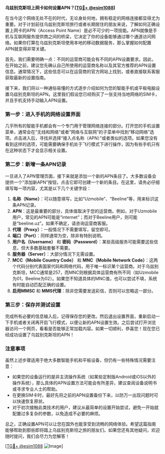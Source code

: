 **乌兹别克斯坦上网卡如何设置APN？[[TG💪+ @esim1088](https://t.me/s/esim1088)]**

在当今这个网络无处不在的时代，无论身处何地，拥有稳定的网络连接都显得尤为重要。对于计划前往乌兹别克斯坦旅行或者长期居住的朋友来说，了解如何正确设置上网卡的APN（Access Point Name）是必不可少的一项技能。APN就像是手机与互联网服务提供商之间的桥梁，它决定了你的设备能够通过哪个通道访问网络。如果你打算在乌兹别克斯坦使用本地的移动数据服务，那么掌握如何配置APN就变得非常关键。

首先，我们需要明确一点：不同的运营商可能会有不同的APN设置要求。因此，在开始之前，建议您先确认自己所使用的运营商名称以及其官方推荐的APN设置信息。通常情况下，这些信息可以在运营商的官方网站上找到，或者直接联系客服获取最新的设置指南。

接下来，我们将以一种通俗易懂的方式逐步介绍如何为您的智能手机或平板电脑设置乌兹别克斯坦的APN。这里我们假设您已经购买了一张支持当地网络的SIM卡，并且手机支持手动输入APN设置。

### 第一步：进入手机的网络设置界面

几乎所有的智能手机都会有一个专门用于管理网络连接的部分。打开您的手机设置菜单，通常会在“无线和网络”或者“网络与互联网”的子菜单中找到“移动网络”选项。点击进入后，寻找并选择“接入点名称（APN）”或者类似的选项。如果您没有看到这样的选项，可能需要确保手机处于飞行模式下进行操作，因为有些手机只有在这种状态下才会显示相关设置。

### 第二步：新增一条APN记录

一旦进入了APN管理页面，接下来就是添加一个新的APN条目了。大多数设备会提供一个“添加新APN”按钮，点击它即可创建一个新的条目。在这里，请务必仔细填写每一项内容，尤其是以下几个关键字段：

1. **名称（Name）**：可以随意填写，比如“Uzmobile”、“Beeline”等，用来标识这条APN记录。
2. **APN**：这是最重要的部分，具体值取决于您的运营商。例如，对于Uzmobile用户，常见的APN可能是“internet”；而对于Beeline用户，则可能是“beeline.uz”。如果不确定，请咨询运营商客服。
3. **代理（Proxy）**：一般情况下不需要填写，留空即可。
4. **端口（Port）**：同样通常为空，除非有特别说明。
5. **用户名（Username）** 和 **密码（Password）**：某些高级服务可能需要这些信息，但大多数基础套餐不需要。
6. **服务器（Server）**：大部分情况下无需设置。
7. **MCC（Mobile Country Code）** 和 **MNC（Mobile Network Code）**：这两个代码分别代表国家代码和网络代码，用于唯一标识某个运营商。对于乌兹别克斯坦，MCC通常是257，而MNC则根据具体运营商有所不同（如Uzmobile为01，Beeline为02）。如果您不知道具体的MNC值，也可以尝试不填，系统有时能自动匹配正确的设置。
8. **启用MMSC** 和 **MMS代理**：除非您需要发送彩信，否则可以忽略这一部分。

### 第三步：保存并测试设置

完成所有必要的信息输入后，记得保存您的更改。然后退出设置界面，重新启动一下手机或者关闭再开启飞行模式，以便让新的APN设置生效。之后尝试打开浏览器访问一个网页，看看是否能够正常加载内容。如果一切顺利，恭喜您！现在您已经成功设置了乌兹别克斯坦的APN！

### 注意事项

虽然上述步骤适用于绝大多数智能手机和平板设备，但仍有一些特殊情况需要注意：
- 如果您的设备运行的是非主流操作系统（如某些定制版Android或iOS以外的操作系统），那么具体的APN设置方法可能会有所差异，建议查阅设备说明书或寻求专业人士的帮助。
- 在更换SIM卡时，最好先将之前的APN设置备份下来，以防万一出现问题时可以快速恢复原状。
- 对于初次接触此类技术的用户，建议从最简单的设置开始尝试，避免一开始就配置过多复杂的参数，以免造成不必要的麻烦。

总之，正确设置APN可以让您在国外也能享受到流畅的网络体验。希望这篇指南能够帮助到那些即将踏上乌兹别克斯坦之旅的朋友们。如果您还有其他疑问，欢迎随时提问，我们会尽力为您解答！

[[TG💪+ @esim1088](https://t.me/s/esim1088) ![Image](https://i.postimg.cc/4NQfJmqS/Snipaste-2025-05-13-00-14-12.png)]